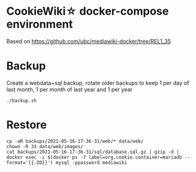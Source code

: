 CookieWiki☆ docker-compose environment
===

Based on https://github.com/ubc/mediawiki-docker/tree/REL1_35


Backup
===

Create a webdata+sql backup, rotate older backups to keep 1 per day of last month, 1 per month of last year and 1 per year

```
./backup.sh

```

Restore
===

```
cp -aR backups/2021-05-16-17-36-31/web/* data/web/
chown -R 33 data/web/images/
cat backups/2021-05-16-17-36-31/sql/database.sql.gz | gzip -d |  docker exec -i $(docker ps -f label=org.cookie.container=mariadb --format='{{.ID}}') mysql -ppassword mediawiki
```
